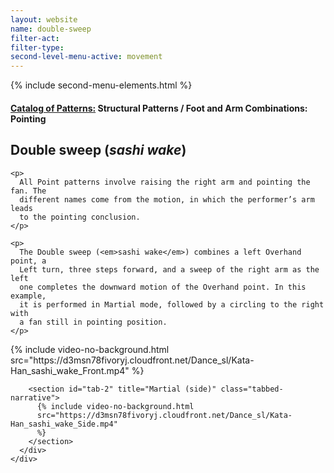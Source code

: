 ```yaml
---
layout: website
name: double-sweep
filter-act:
filter-type:
second-level-menu-active: movement
---
```


{% include second-menu-elements.html %}

<main class="page-content">
  <div class="text-container">
    <h4>
      <a href="/movement/">Catalog of Patterns:</a> Structural Patterns / Foot
      and Arm Combinations: Pointing
    </h4>
    <h2>Double sweep (<em>sashi wake</em>)</h2>

    <p>
      All Point patterns involve raising the right arm and pointing the fan. The
      different names come from the motion, in which the performer’s arm leads
      to the pointing conclusion.
    </p>

    <p>
      The Double sweep (<em>sashi wake</em>) combines a left Overhand point, a
      Left turn, three steps forward, and a sweep of the right arm as the left
      one completes the downward motion of the Overhand point. In this example,
      it is performed in Martial mode, followed by a circling to the right with
      a fan still in pointing position.
    </p>
  </div>

  <div class="tabs-container">
    <div class="tabs-container__links">
      <div class="wrapper">
        <div id="tabs"></div>
      </div>
    </div>
    <div class="tabs-container__content">
      <div class="wrapper">
        <section id="tab-1" title="Martial (front)" class="tabbed-narrative">
          {% include video-no-background.html
          src="https://d3msn78fivoryj.cloudfront.net/Dance_sl/Kata-Han_sashi_wake_Front.mp4"
          %}
        </section>

        <section id="tab-2" title="Martial (side)" class="tabbed-narrative">
          {% include video-no-background.html
          src="https://d3msn78fivoryj.cloudfront.net/Dance_sl/Kata-Han_sashi_wake_Side.mp4"
          %}
        </section>
      </div>
    </div>
  </div>
</main>
